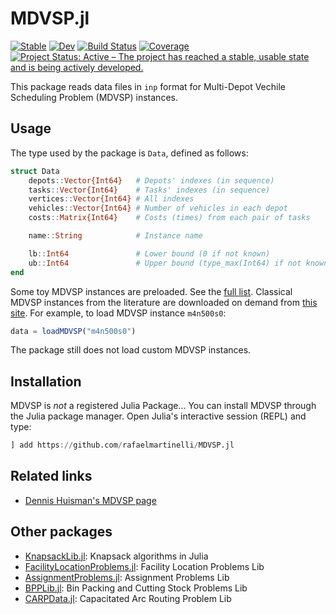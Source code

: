 # MDVSP.jl

[![Stable](https://img.shields.io/badge/docs-stable-blue.svg)](https://rafaelmartinelli.github.io/MDVSP.jl/stable)
[![Dev](https://img.shields.io/badge/docs-dev-blue.svg)](https://rafaelmartinelli.github.io/MDVSP.jl/dev)
[![Build Status](https://github.com/rafaelmartinelli/MDVSP.jl/workflows/CI/badge.svg)](https://github.com/rafaelmartinelli/MDVSP.jl/actions)
[![Coverage](https://codecov.io/gh/rafaelmartinelli/MDVSP.jl/branch/main/graph/badge.svg)](https://codecov.io/gh/rafaelmartinelli/MDVSP.jl)
[![Project Status: Active – The project has reached a stable, usable state and is being actively developed.](https://www.repostatus.org/badges/latest/active.svg)](https://www.repostatus.org/#active)

This package reads data files in `inp` format for Multi-Depot Vechile Scheduling Problem (MDVSP) instances.

## Usage

The type used by the package is `Data`, defined as follows:

```julia
struct Data
    depots::Vector{Int64}   # Depots' indexes (in sequence)
    tasks::Vector{Int64}    # Tasks' indexes (in sequence)
    vertices::Vector{Int64} # All indexes
    vehicles::Vector{Int64} # Number of vehicles in each depot
    costs::Matrix{Int64}    # Costs (times) from each pair of tasks

    name::String            # Instance name

    lb::Int64               # Lower bound (0 if not known)
    ub::Int64               # Upper bound (type_max(Int64) if not known)
end
```

Some toy MDVSP instances are preloaded. See the [full list](https://github.com/rafaelmartinelli/MDVSP.jl/tree/main/data).
Classical MDVSP instances from the literature are downloaded on demand from [this site](https://personal.eur.nl/huisman/instances.htm).
For example, to load MDVSP instance `m4n500s0`:

```julia
data = loadMDVSP("m4n500s0")
```

The package still does not load custom MDVSP instances.

## Installation

MDVSP is _not_ a registered Julia Package...
You can install MDVSP through the Julia package manager.
Open Julia's interactive session (REPL) and type:

```julia
] add https://github.com/rafaelmartinelli/MDVSP.jl
```

## Related links

- [Dennis Huisman's MDVSP page](https://personal.eur.nl/huisman/instances.htm)

## Other packages

- [KnapsackLib.jl](https://github.com/rafaelmartinelli/Knapsacks.jl): Knapsack algorithms in Julia
- [FacilityLocationProblems.jl](https://github.com/rafaelmartinelli/FacilityLocationProblems.jl): Facility Location Problems Lib
- [AssignmentProblems.jl](https://github.com/rafaelmartinelli/AssignmentProblems.jl): Assignment Problems Lib
- [BPPLib.jl](https://github.com/rafaelmartinelli/BPPLib.jl): Bin Packing and Cutting Stock Problems Lib
- [CARPData.jl](https://github.com/rafaelmartinelli/CARPData.jl): Capacitated Arc Routing Problem Lib
